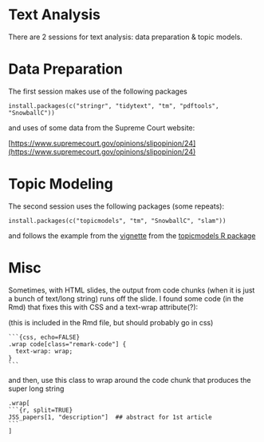# Text Analysis



There are 2 sessions for text analysis: data preparation & topic models.



# Data Preparation

The first session makes use of the following packages

`
install.packages(c("stringr", "tidytext", "tm", "pdftools", "SnowballC"))
`

and uses of some data from the Supreme Court website:

[https://www.supremecourt.gov/opinions/slipopinion/24](https://www.supremecourt.gov/opinions/slipopinion/24)

# Topic Modeling

The second session uses the following packages (some repeats):

`
install.packages(c("topicmodels", "tm", "SnowballC", "slam"))
`

and follows the example from the [vignette](https://cran.r-project.org/web/packages/topicmodels/vignettes/topicmodels.pdf) from
the [topicmodels R package](https://cran.r-project.org/package=topicmodels)

# Misc

Sometimes, with HTML slides, the output from code chunks (when it is just
a bunch of text/long string) runs off the slide.  I found some code 
(in the Rmd) that fixes this with CSS and a text-wrap attribute(?):

(this is included in the Rmd file, but should probably go in css)


````
```{css, echo=FALSE}
.wrap code[class="remark-code"] {
  text-wrap: wrap;
}
```
````


and then, use this class to wrap around the code chunk that produces
the super long string

````
.wrap[
```{r, split=TRUE}
JSS_papers[1, "description"]  ## abstract for 1st article
```
]
````
